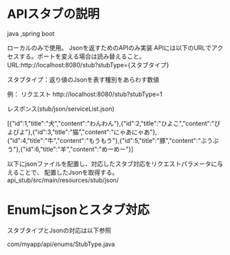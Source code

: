 # APIスタブの説明

java ,spring boot

ローカルのみで使用。
Jsonを返すためのAPIのみ実装
APIには以下のURLでアクセスする。ポートを変える場合は読み替えること。
URL:http://localhost:8080/stub?stubType={スタブタイプ}

スタブタイプ：返り値のJsonを表す種別をあらわす数値

例：
リクエスト
http://localhost:8080/stub?stubType=1

レスポンス(stub/json/serviceList.json)

[{"id":1,"title":"犬","content":"わんわん"},{"id":2,"title":"ひよこ","content":"ぴよぴよ"},{"id":3,"title":"猫","content":"にゃあにゃあ"},{"id":4,"title":"牛","content":"もうもう"},{"id":5,"title":"豚","content":"ぶうぶう"},{"id":6,"title":"羊","content":"めーめー"}]

以下にjsonファイルを配置し、対応したスタブ対応をリクエストパラメータに与えることで、
配置したJsonを取得する。
api_stub/src/main/resources/stub/json/

# Enumにjsonとスタブ対応
スタブタイプとJsonの対応は以下参照

com/myapp/api/enums/StubType.java
